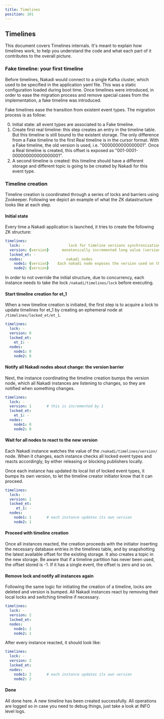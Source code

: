 ```yaml
---
title: Timelines
position: 101
---
```


## Timelines


This document covers Timelines internals. It's meant to explain how
timelines work, to help you understand the code and what each part of
it contributes to the overall picture.

### Fake timeline: your first timeline

Before timelines, Nakadi would connect to a single Kafka cluster,
which used to be specified in the application yaml file. This was a
static configuration loaded during boot time. Once timelines were
introduced, in order to ease the migration process and remove special
cases from the implementation, a fake timeline was introduced.

Fake timelines ease the transition from existent event types. The
migration process is as follow:

0. Initial state: all event types are associated to a Fake timeline.
1. Create first real timeline: this step creates an entry in the
   timeline table. But this timeline is still bound to the existent
   storage. The only difference from a Fake timeline to the first Real
   timeline is in the cursor format. With a Fake timeline, the old
   version is used, i.e. "0000000000000001". Once a Real timeline is
   created, this offset is exposed as "001-0001-000000000000000001".
2. A second timeline is created: this timeline should have a different
   storage and different topic is going to be created by Nakadi for
   this event type.

### Timeline creation

Timeline creation is coordinated through a series of locks and
barriers using Zookeeper. Following we depict an example of what the
ZK datastructure looks like at each step.

#### Initial state

Every time a Nakadi application is launched, it tries to create the
following ZK structure:

```yaml
timelines:
  lock: -                    lock for timeline versions synchronization
  version: {version}      monotonically incremented long value (version of timelines configuration)
  locked_et: -
  nodes:                    nakadi nodes
    node1: {version}    Each nakadi node exposes the version used on this node
    node2: {version}
```

In order to not override the initial structure, due to concurrency,
each instance needs to take the lock `/nakadi/timelines/lock` before
executing.

#### Start timeline creation for et_1

When a new timeline creation is initiated, the first step is to
acquire a lock to update timelines for et_1 by creating an ephemeral
node at `/timelines/locked_et/et_1`.

```yaml
timelines:
  lock: -
  version: 0
  locked_et:
    et_1: -
  nodes:
    node1: 0
    node2: 0
```

#### Notify all Nakadi nodes about change: the version barrier

Next, the instance coordinating the timeline creation bumps the
version node, which all Nakadi instances are listening to changes, so
they are notified when something changes.

```yaml
timelines:
  lock: -
  version: 1       # this is incremented by 1
  locked_et:
    et_1: -
  nodes:
    node1: 0
    node2: 0
```

#### Wait for all nodes to react to the new version

Each Nakadi instance watches the value of the
`/nakadi/timelines/version/` node. When it changes, each instance
checks all locked event types and reacts accordingly, by either
releasing or blocking publishers locally.

Once each instance has updated its local list of locked event types,
it bumps its own version, to let the timeline creator initiator know
that it can proceed.


```yaml
timelines:
  lock: -
  version: 1 
  locked_et:
     et_1: -
  nodes:
    node1: 1       # each instance updates its own version
    node2: 1
```

#### Proceed with timeline creation

Once all instances reacted, the creation proceeds with the initiator
inserting the necessary database entries in the timelines table, and
by snapshotting the latest available offset for the existing
storage. It also creates a topic in the new storage. Be aware that if
a timeline partition has never been used, the offset stored is -1. If
it has a single event, the offset is zero and so on.

#### Remove lock and notify all instances again

Following the same logic for initiating the creation of a timeline,
locks are deleted and version is bumped. All Nakadi instances react by
removing their local locks and switching timeline if necessary.

```yaml
timelines:
  lock: -
  version: 2 
  locked_et:     
  nodes:
    node1: 1
    node2: 1
```


After every instance reacted, it should look like:

```yaml
timelines:
  lock: -
  version: 2 
  locked_et:
  nodes:
    node1: 2       # each instance updates its own version
    node2: 2
```

#### Done

All done here. A new timeline has been created successfully. All
operations are logged so in case you need to debug things, just take a
look at INFO level logs.

<!---
## Cursors

TODO: Describe cursors.
-->
